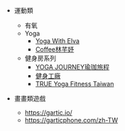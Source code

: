 
- 運動類
    - 有氧
    - Yoga
        - [Yoga With Elva](https://youtube.com/c/YogaWithElv)
        - [Coffee林芊妤](https://www.youtube.com/channel/UCxCZqbizSsnntlz6w0fN8hA)
    - 健身房系列
        - [YOGA JOURNEY瑜珈旅程](https://www.youtube.com/channel/UC_OBb27LpbKtmEJ40s0Zz_A)
        - [健身工廠](https://www.youtube.com/channel/UCHBqtT3GGCJy_VGC8oY-QlQ/featured)
        - [TRUE Yoga Fitness Taiwan](https://www.youtube.com/channel/UCl9iURq7EfAcddkutZY4xEw)

- 畫畫類遊戲 
    - https://gartic.io/
    - https://garticphone.com/zh-TW
